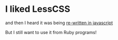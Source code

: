 # I liked LessCSS

and then I heard it was being [re-written in javascript](http://github.com/cloudhead/less.js)

But I still want to use it from Ruby programs!

